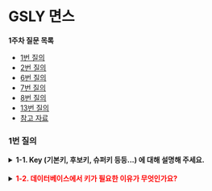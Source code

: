 
# GSLY 면스


**1주차 질문 목록**

- [1번 질의](#1번-질의)
- [2번 질의](#2번-질의)
- [6번 질의](#6번-질의)
- [7번 질의](#7번-질의)
- [8번 질의](#8번-질의)
- [13번 질의](#13번-질의)
- [참고 자료](#참고-자료)

### 1번 질의

<details><summary><strong>1-1. Key (기본키, 후보키, 슈퍼키 등등...) 에 대해 설명해 주세요.</strong></summary>
<ul>
<li><p>키(key)는 데이터베이스에서 조건을 만족하는 튜플을 찾거나, 순서대로 정렬할 때 <span style="color: black; background-color:#fff5b1">다른 튜플들과 구별할 수 있는 유일한 식별자이다.</span></p>
</li>
<li><p>key는 <span style="color: black; background-color:#fff5b1">하나의 key 값으로 튜플을 유일하게 식별할 수 있는 성질인 <strong>유일성</strong></span>과 <span style="color: black; background-color:#fff5b1">키를 구성하는 속성들 중 가장 최소로 필요한 속성들로만 키를 구성하는 성질인 <strong>최소성</strong></span>이라는 속성을 가진다.</p>
</li>
<li><p>슈퍼키, 후보키, 기본키, 대체키, 유일키, 외래키가 있다.</p>
<p align="center">
<img src="./image/2024.03.07-신재윤-image01.png", height="50%", width="80%">
</p><br>
</li>
<li><p><span style="color: black; background-color:#fff5b1"><strong>슈퍼키 (Super Key)</strong></span></p>
<ul>
<li>릴레이션(테이블)에서 튜플(행)을 유일하게 식별할 수 있는 하나 이상 속성들의 집합</li>
<li>유일성 O, 최소성 X</li>
<li>
<details><summary>ex) <code>PLAYER(id, name, team_id, back_number, birth_date)</code> 릴레이션에서 슈퍼키를 찾으시오.</summary>
<ul>
<li><code>{id, name, team_id, back_number, birth_date}</code><ul>
<li>릴레이션의 정의 자체가 튜플들로 이루어진 집합이니까 중복자체를 허용하지 않아서 전체 attributes set 자체로 superkey가 될 수 있음</li>
</ul>
</li>
<li><code>{id, name}</code> <strong>,</strong> <code>{name, team_id, back_number}</code> ****.. 기타 등등</li>
</ul>
</details>
</li>
</ul>
</li>
<li><p><span style="color: black; background-color:#fff5b1"><strong>후보키 (Candidate Key)</strong></span></p>
<ul>
<li>기본키가 될 수 있는 후보로 선정된 키</li>
<li>어느 하나의 속성이라도 제거하면 유일하게 튜플(행)을 식별할 수 없는 슈퍼키, minimal superkey 라고도 함</li>
<li>유일성 O, 최소성 O</li>
<li>
<details><summary>ex) <code>PLAYER(id, name, team_id, back_number, birth_date)</code> 릴레이션 에서 후보키를 찾으시오.</summary>
<ul>
<li><code>{id}</code><ul>
<li>id는 이미 attribute가 1개니까 제거할 수 없음, 후보키</li>
</ul>
</li>
<li><code>{team_id, back_numer}</code><ul>
<li>이 둘 중 하나라도 없애면 각각 하나하나는 유니크하게 튜플들을 식별할 수 없음, 후보키</li>
</ul>
</li>
</ul>
</details>
</li>
</ul>
</li>
<li><p><span style="color: black; background-color:#fff5b1"><strong>기본키 (Primary Key)</strong></span></p>
<ul>
<li>릴레이션(테이블)에서 튜플(행)을 유일하게 식별하기 위해 선택된 후보키</li>
<li>릴레이션에서 기본키는 단 1개</li>
<li>
<details><summary>ex) <code>PLAYER(id, name, team_id, back_number, birth_date)</code> 릴레이션 에서 개인키를 찾으시오.</summary>
<ul>
<li><code>{id}</code> 혹은 <code>{team_id, back_number}</code> 둘 중 하나를 <strong>개인키</strong>로 선택</li>
<li>보통 attributes 수가 적은 경우를 pk로 선택 많이함. 여기서는 <strong><code>{id}</code></strong> 선택</li>
<li>pk는 보통 밑줄 그어서 표시</li>
</ul>
</details>
</li>
</ul>
</li>
<li><p><span style="color: black; background-color:#fff5b1"><strong>유일키 (Unique Key)</strong></span></p>
<ul>
<li>후보키 중 선택받지 못한 키로, 대체키(alternate key) 라고도 부름</li>
<li>
<details><summary>ex) <code>PLAYER(id, name, team_id, back_number, birth_date)</code> 릴레이션 에서 유일키를 찾으시오.</summary>
<ul>
<li>id가 pk로 선택된 경우에 <strong>유일키(=대체키)</strong> 는 <code>{team_id, back_number}</code></li>
</ul>
</details>
</li>
</ul>
</li>
<li><p><span style="color: black; background-color:#fff5b1"><strong>외래키 (Foreign Key)</strong></span></p>
<ul>
<li>다른 릴레이션의 기본키를 참조하는 속성들의 집합</li>
<li>
<details><summary>ex) <code>PLAYER(id, name, team_id, back_number, birth_date)</code> , <code>TEAM(id, name, manger)</code> 두 릴레이션 중에서 외래키를 찾으시오.</summary>
<ul>
<li>여기서 <strong>외래키</strong>(foreign key)는 PLAYER의 <strong><code>{team_id}</code></strong></li>
</ul>
</details>
</li>
</ul>
</li>
<li><p><span style="color: black; background-color:#fff5b1"><strong>복합키 (Composite Key)</strong></span></p>
<ul>
<li>각 튜플(행)을 식별할 수 있는 두 개 이상의 속성들로 구성된 후보키</li>
<li>
<details><summary>슈퍼키와 복합키의 차이</summary>
<p><p>슈퍼키와 복합키의 차이는 “구성하고 있는 키가 어떤 키인지”</p></p>
<ul>
<li>슈퍼키 : 구성되는 키가 후보키에 들어가지 않는다. 예를 들어, <code>(학번 + 이름)</code> 의 경우 학번은 기본키로 후보키의 범주이지만, 후보키는 중복 가능</li>
<li>복합키 : 구성되는 키가 모두 후보키에 속한다. 예를 들어, <code>(학번 + 강의코드)</code> 의 경우 학번으로 학생 구별 가능하고 강의 코드로 강의 구별 가능하다. 중복된 값을 허용하기 위해 2개의 후보키를 복합키로 하여 기본키를 생성한 형태이다.</li>
</ul>
</details>
</li>
</ul>
</li>
</ul>
</details>

<br>

<details><summary><span style="color:red"><strong>1-2. 데이터베이스에서 키가 필요한 이유가 무엇인가요?</strong></span></summary>

- 이렇게 되나
  - 되나


- 이렇게

    - 되나
</details>